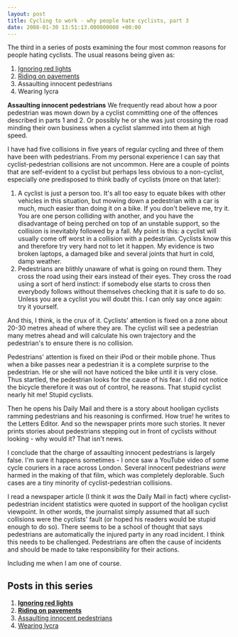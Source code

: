 ```yaml
---
layout: post
title: Cycling to work - why people hate cyclists, part 3
date: 2008-01-30 13:51:13.000000000 +00:00
---
```

<script type="text/javascript"><!--
google_ad_client = "ca-pub-2148551173170619";
/* Hate cyclists */
google_ad_slot = "9923687537";
google_ad_width = 468;
google_ad_height = 60;
//-->
</script>
<script type="text/javascript"
src="https://pagead2.googlesyndication.com/pagead/show_ads.js">
</script>

<div>The third in a series of posts examining the four most common reasons for people hating cyclists. The usual reasons being given as:</div>
<div>
<ol>
	<li>
<div><a target="_blank" href="https://www.dominicsayers.com/2008/01/28/cycling-to-work-why-people-hate-cyclists-part-1/">Ignoring red lights</a></div>
</li>
	<li>
<div>
<div><a target="_blank" href="https://www.dominicsayers.com/2008/01/29/cycling-to-work-why-people-hate-cyclists-part-2/">Riding on pavements</a></div>
</div>
</li>
	<li>
<div>
<div>Assaulting innocent pedestrians</div>
</div>
</li>
	<li>Wearing lycra  </li>
</ol>
</div>
<strong>Assaulting innocent pedestrians</strong>
We frequently read about how a poor pedestrian was mown down by a cyclist committing one of the offences described in parts 1 and 2. Or possibly he or she was just crossing the road minding their own business when a cyclist slammed into them at high speed.

I have had five collisions in five years of regular cycling and three of them have been with pedestrians. From my personal experience I can say that cyclist-pedestrian collisions are not uncommon. Here are a couple of points that are self-evident to a cyclist but perhaps less obvious to a non-cyclist, especially one predisposed to think badly of cyclists (more on that later):
<ol>
	<li>
<div>A cyclist is just a person too. It's all too easy to equate bikes with other vehicles in this situation, but mowing down a pedestrian with a car is much, much easier than doing it on a bike. If you don't believe me, try it. You are one person colliding with another, and you have the disadvantage of being perched on top of an unstable support, so the collision is inevitably followed by a fall. My point is this: a cyclist will usually come off worst in a collision with a pedestrian. Cyclists know this and therefore try very hard not to let it happen. My evidence is two broken laptops, a damaged bike and several joints that hurt in cold, damp weather.</div>
</li>
	<li>
<div>Pedestrians are blithly unaware of what is going on round them. They cross the road using their ears instead of their eyes. They cross the road using a sort of herd instinct: if somebody else starts to cross then everybody follows without themselves checking that it is safe to do so. Unless you are a cyclist you will doubt this. I can only say once again: try it yourself.</div>
</li>
</ol>
And this, I think, is the crux of it. Cyclists' attention is fixed on a zone about 20-30 metres ahead of where they are. The cyclist will see a pedestrian many metres ahead and will calculate his own trajectory and the pedestrian's to ensure there is no collision.

Pedestrians' attention is fixed on their iPod or their mobile phone. Thus when a bike passes near a pedestrian it is a complete surprise to the pedestrian. He or she will not have noticed the bike until it is very close. Thus startled, the pedestrian looks for the cause of his fear. I did not notice the bicycle therefore it was out of control, he reasons. That stupid cyclist nearly hit me! Stupid cyclists.

Then he opens his Daily Mail and there is a story about hooligan cyclists ramming pedestrians and his reasoning is confirmed. How true! he writes to the Letters Editor. And so the newspaper prints more such stories. It never prints stories about pedestrians stepping out in front of cyclists without looking - why would it? That isn't news.

I conclude that the charge of assaulting innocent pedestrians is largely false. I'm sure it happens sometimes - I once saw a YouTube video of some cycle couriers in a race across London. Several innocent pedestrians <em>were</em> harmed in the making of that film, which was completely deplorable. Such cases are a tiny minority of cyclist-pedestrian collisions.

I read a newspaper article (I think it <em>was</em> the Daily Mail in fact) where cyclist-pedestrian incident statistics were quoted in support of the hooligan cyclist viewpoint. In other words, the journalist simply assumed that all such collisions were the cyclists' fault (or hoped his readers would be stupid enough to do so). There seems to be a school of thought that says pedestrians are automatically the injured party in any road incident. I think this needs to be challenged. Pedestrians are often the cause of incidents and should be made to take responsibility for their actions.

Including me when I am one of course.

<div>
<h2>Posts in this series</h2>
<ol>
	<li>
<div><a target="_blank" href="https://www.dominicsayers.com/2008/01/28/cycling-to-work-why-people-hate-cyclists-part-1/"><strong>Ignoring red lights</strong></a></div>
</li>
	<li>
<div>
<div><a target="_blank" href="https://www.dominicsayers.com/2008/01/29/cycling-to-work-why-people-hate-cyclists-part-2/"><strong>Riding on pavements</strong></a></div>
</div>
</li>
	<li>
<div>
<div><a target="_blank" href="https://www.dominicsayers.com/2008/01/30/cycling-to-work-why-people-hate-cyclists-part-3/">Assaulting innocent pedestrians</a></div>
</div>
</li>
	<li><a target="_blank" href="https://www.dominicsayers.com/2008/01/30/cycling-to-work-why-people-hate-cyclists-part-a/">Wearing lycra</a></li>
</ol>
</div>

<script type="text/javascript"><!--
google_ad_client = "ca-pub-2148551173170619";
/* Hate cyclists */
google_ad_slot = "9923687537";
google_ad_width = 468;
google_ad_height = 60;
//-->
</script>
<script type="text/javascript"
src="https://pagead2.googlesyndication.com/pagead/show_ads.js">
</script>
